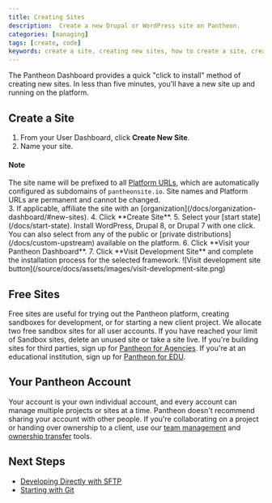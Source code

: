 ```yaml
---
title: Creating Sites
description:  Create a new Drupal or WordPress site on Pantheon.
categories: [managing]
tags: [create, code]
keywords: create a site, creating new sites, how to create a site, creating sites, how to create a site on pantheon, create new site on pantheon, pantheon account
---
```

The Pantheon Dashboard provides a quick "click to install" method of creating new sites. In less than five minutes, you'll have a new site up and running on the platform.

## Create a Site

1. From your User Dashboard, click **Create New Site**.
2. Name your site. 
  <div class="alert alert-info">
  <h4>Note</h4>
  The site name will be prefixed to all <a href="/docs/platform-domains">Platform URLs</a>, which are automatically configured as subdomains of <code>pantheonsite.io</code>. Site names and Platform URLs are permanent and cannot be changed.
  </div>
3. If applicable, affiliate the site with an [organization](/docs/organization-dashboard/#new-sites).
4. Click **Create Site**.
5. Select your [start state](/docs/start-state). Install WordPress, Drupal 8, or Drupal 7 with one click. You can also select from any of the public or [private distributions](/docs/custom-upstream) available on the platform.
6. Click **Visit your Pantheon Dashboard**.
7. Click **Visit Development Site** and complete the installation process for the selected framework.  
 ![Visit development site button](/source/docs/assets/images/visit-development-site.png)

## Free Sites

Free sites are useful for trying out the Pantheon platform, creating sandboxes for development, or for starting a new client project. We allocate two free sandbox sites for all user accounts. If you have reached your limit of Sandbox sites, delete an unused site or take a site live. If you're building sites for third parties, sign up for [Pantheon for Agencies](https://pantheon.io/agencies/pantheon-for-agencies). If you're at an educational institution, sign up for [Pantheon for EDU](https://pantheon.io/pantheon-top-edu).

## Your Pantheon Account
Your account is your own individual account, and every account can manage multiple projects or sites at a time. Pantheon doesn't recommend sharing your account with other people. If you're collaborating on a project or handing over ownership to a client, use our [team management](/docs/team-management) and [ownership transfer](/docs/site-owner-faq/#billing-tasks) tools.  

## Next Steps
 - [Developing Directly with SFTP](/docs/sftp/)
 - [Starting with Git](/docs/git/)
